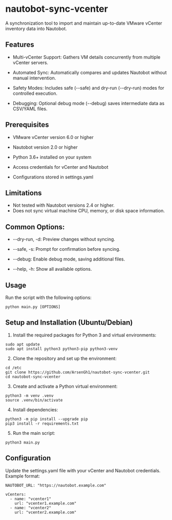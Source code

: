 # nautobot-sync-vcenter
A synchronization tool to import and maintain up-to-date VMware vCenter inventory data into Nautobot.

## Features

* Multi-vCenter Support: Gathers VM details concurrently from multiple vCenter servers.

* Automated Sync: Automatically compares and updates Nautobot without manual intervention.

* Safety Modes: Includes safe (--safe) and dry-run (--dry-run) modes for controlled execution.

* Debugging: Optional debug mode (--debug) saves intermediate data as CSV/YAML files.

## Prerequisites

* VMware vCenter version 6.0 or higher

* Nautobot version 2.0 or higher

* Python 3.6+ installed on your system
* Access credentials for vCenter and Nautobot
* Configurations stored in settings.yaml

## Limitations

* Not tested with Nautobot versions 2.4 or higher.
* Does not sync virtual machine CPU, memory, or disk space information.

## Common Options:

* --dry-run, -d: Preview changes without syncing.

* --safe, -s: Prompt for confirmation before syncing.

* --debug: Enable debug mode, saving additional files.

* --help, -h: Show all available options.

## Usage

Run the script with the following options:
```
python main.py [OPTIONS]
```

  
## Setup and Installation (Ubuntu/Debian)

1. Install the required packages for Python 3 and virtual environments:
```
sudo apt update
sudo apt install python3 python3-pip python3-venv
```
2. Clone the repository and set up the environment:
```
cd /etc
git clone https://github.com/ArsenGh1/nautobot-sync-vcenter.git
cd nautobot-sync-vcenter
```
3. Create and activate a Python virtual environment:
```
python3 -m venv .venv
source .venv/bin/activate
```
4. Install dependencies:
```
python3 -m pip install --upgrade pip
pip3 install -r requirements.txt
```
5. Run the main script:
```
python3 main.py
```
## Configuration
Update the settings.yaml file with your vCenter and Nautobot credentials. Example format:
```
NAUTOBOT_URL: "https://nautobot.example.com"

vCenters:
  - name: "vcenter1"
    url: "vcenter1.example.com"
  - name: "vcenter2"
    url: "vcenter2.example.com"

```